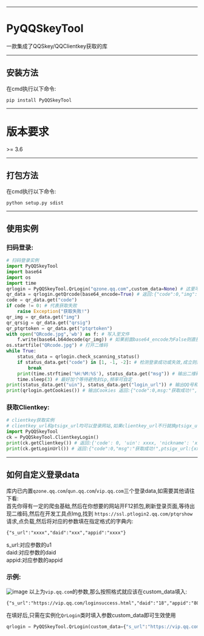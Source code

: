 ****
# PyQQSkeyTool
一款集成了QQSkey/QQClientkey获取的库
****
## 安装方法
在cmd执行以下命令:  
```
pip install PyQQSkeyTool
```
****
# 版本要求
\>= 3.6
****
## 打包方法
在cmd执行以下命令:  
```
python setup.py sdist
```
****
## 使用实例
### 扫码登录:
``` python
# 扫码登录实例
import PyQQSkeyTool
import base64
import os
import time
qrlogin = PyQQSkeyTool.QrLogin("qzone.qq.com",custom_data=None) # 这里可以填qzone.qq.com/qun.qq.com/vip.qq.com/自定义(需往下看)
qr_data = qrlogin.getQrcode(base64_encode=True) # 返回:{"code":0,"img":"xxxxxx","qrsig":"xxxx","ptqrtoken"xxxxx"} 如果base64_encode为False则返回图片数据
code = qr_data.get("code")
if code != 0: # 代表获取失败
    raise Exception("获取失败!")
qr_img = qr_data.get("img")
qr_qrsig = qr_data.get("qrsig")
qr_ptqrtoken = qr_data.get("ptqrtoken")
with open("QRcode.jpg",'wb') as f: # 写入至文件
    f.write(base64.b64decode(qr_img)) # 如果前面base64_encode为False则直接f.write(qr_img)即可
os.startfile("QRcode.jpg") # 打开二维码
while True:
    status_data = qrlogin.check_scanning_status()
    if status_data.get("code") in [1, -1, -2]: # 检测登录成功或失效,成立则退出
        break
    print(time.strftime('%H:%M:%S'), status_data.get("msg")) # 输出二维码当前状态
    time.sleep(3) # 最好加个等待避免封ip,频率可自定
print(status_data.get("uin"), status_data.get("login_url")) # 输出QQ号和登录网址
print(qrlogin.getCookies()) # 输出Cookies 返回:{"code":0,msg:"获取成功!","cookies":{xxxxx}}
```
### 获取Clientkey:
``` python
# clientkey获取实例
# clientkey_url和ptsigx_url均可以登录网站,如果clientkey_url不行就换ptsigx_url的
import PyQQSkeyTool
ck = PyQQSkeyTool.ClientkeyLogin()
print(ck.getClientkey()) # 返回:{'code': 0, 'uin': xxxx, 'nickname': 'xxx', 'clientkey': 'xxxx'}
print(ck.getLoginUrl()) # 返回:{"code":0,"msg":"获取成功!",ptsigx_url:{xxx},clientkey_url:{xxx}}
```
****
## 如何自定义登录data
库内已内置`qzone.qq.com`/`qun.qq.com`/`vip.qq.com`三个登录data,如需要其他请往下看:  
首先你得有一定的爬虫基础,然后在你想要的网站开F12抓包,刷新登录页面,等待出现二维码,然后在开发工具点Img,找到
`https://ssl.ptlogin2.qq.com/ptqrshow`请求,点负载,然后将对应的参数填在指定格式的字典内:  
```
{"s_url":"xxxx","daid":"xxx","appid":"xxxx"}
```
s_url:对应参数的u1  
daid:对应参数的daid  
appid:对应参数的appid  
### 示例:  
![image](https://github.com/user-attachments/assets/47ccfbbb-0c45-45a0-b3ba-ab398101c0c2)
以上为`vip.qq.com`的参数,那么按照格式就应该在custom_data填入:  
```
{"s_url":"https://vip.qq.com/loginsuccess.html","daid":"18","appid":"8000201"}
```
在填好后,只需在实例化`QrLogin`类时填入参数custom_data即可生效使用
``` python
qrlogin = PyQQSkeyTool.QrLogin(custom_data={"s_url":"https://vip.qq.com/loginsuccess.html","daid":"18","appid":"8000201"})
